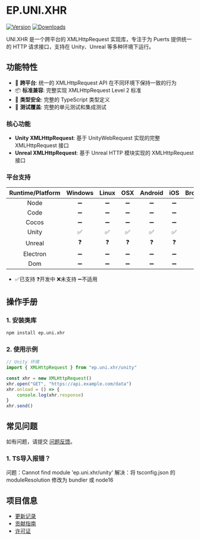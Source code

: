 # EP.UNI.XHR

[![Version](https://img.shields.io/npm/v/ep.uni.xhr)](https://www.npmjs.com/package/ep.uni.xhr)
[![Downloads](https://img.shields.io/npm/dm/ep.uni.xhr)](https://www.npmjs.com/package/ep.uni.xhr)  

UNI.XHR 是一个跨平台的 XMLHttpRequest 实现库，专注于为 Puerts 提供统一的 HTTP 请求接口，支持在 Unity、Unreal 等多种环境下运行。

## 功能特性

- 🚀 **跨平台**: 统一的 XMLHttpRequest API 在不同环境下保持一致的行为
- 📦 **标准兼容**: 完整实现 XMLHttpRequest Level 2 标准
- 🔧 **类型安全**: 完整的 TypeScript 类型定义
- 🧪 **测试覆盖**: 完整的单元测试和集成测试

### 核心功能

- **Unity XMLHttpRequest**: 基于 UnityWebRequest 实现的完整 XMLHttpRequest 接口
- **Unreal XMLHttpRequest**: 基于 Unreal HTTP 模块实现的 XMLHttpRequest 接口 

### 平台支持

| Runtime/Platform | Windows | Linux | OSX | Android | iOS | Browser |
| :-: | :-: | :-: | :-: | :-: | :-: | :-: |
| Node | ➖ | ➖ | ➖ | ➖ | ➖ | ➖ |
| Code | ➖ | ➖ | ➖ | ➖ | ➖ | ➖ |
| Cocos | ➖ | ➖ | ➖ | ➖ | ➖ | ➖ |
| Unity | ✅ | ✅ | ✅ | ✅ | ✅ | ➖ |
| Unreal | ❓ | ❓ | ❓ | ❓ | ❓ | ➖ |
| Electron | ➖ | ➖ | ➖ | ➖ | ➖ | ➖ |
| Dom | ➖ | ➖ | ➖ | ➖ | ➖ | ➖ |
- ✅已支持  ❓开发中  ❌未支持  ➖不适用

## 操作手册

### 1. 安装类库
```bash
npm install ep.uni.xhr
```

### 2. 使用示例
```typescript
// Unity 环境
import { XMLHttpRequest } from "ep.uni.xhr/unity"

const xhr = new XMLHttpRequest()
xhr.open("GET", "https://api.example.com/data")
xhr.onload = () => {
    console.log(xhr.response)
}
xhr.send()
```

## 常见问题

如有问题，请提交 [问题反馈](CONTRIBUTING.md#问题反馈)。

### 1. TS导入报错？
问题：Cannot find module 'ep.uni.xhr/unity'
解决：将 tsconfig.json 的 moduleResolution 修改为 bundler 或 node16

## 项目信息

- [更新记录](CHANGELOG.md)
- [贡献指南](CONTRIBUTING.md)
- [许可证](LICENSE)
